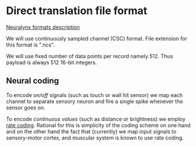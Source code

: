 # Direct translation file format

[Neuralynx formats description](http://neuralynx.com/software/NeuralynxDataFileFormats.pdf)

We will use continuously sampled channel (CSC) format. File extension for this format
is ".ncs".

We will use fixed number of data points per record namely 512. Thus payload is always
512 16-bit integers.


## Neural coding

To encode *on/off* signals (such as touch or wall hit sensor) we map each channel to separate sensory neuron and fire a single spike whenever the sensor goes *on*.

To encode *continuous values* (such as distance or brightness) we employ [rate coding](https://en.wikipedia.org/wiki/Neural_coding#Rate_coding). Rational for this is simplicity of the coding scheme on one hand and on the other hand the fact that (currently) we map input signals to sensory-motor cortex, and muscular system is known to use rate coding.
